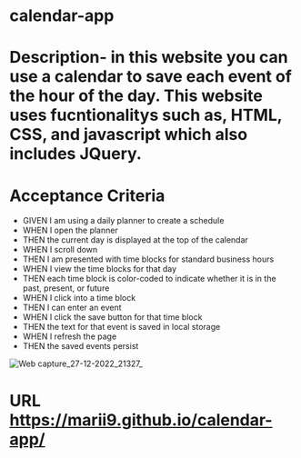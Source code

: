 # calendar-app



# Description- in this website you can use a calendar to save each event of the hour of the day. This website uses fucntionalitys such as, HTML, CSS, and javascript which also includes JQuery.


# Acceptance Criteria 
- GIVEN I am using a daily planner to create a schedule
- WHEN I open the planner
- THEN the current day is displayed at the top of the calendar
- WHEN I scroll down
- THEN I am presented with time blocks for standard business hours
- WHEN I view the time blocks for that day
- THEN each time block is color-coded to indicate whether it is in the past, present, or future
- WHEN I click into a time block
- THEN I can enter an event
- WHEN I click the save button for that time block
- THEN the text for that event is saved in local storage
- WHEN I refresh the page
- THEN the saved events persist


![Web capture_27-12-2022_21327_](https://user-images.githubusercontent.com/116024194/209748218-b65a6ef3-768c-4d18-9a25-e0f266806e50.jpeg)



# URL https://marii9.github.io/calendar-app/
